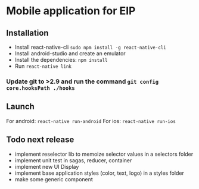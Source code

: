 # Mobile application for EIP

## Installation

* Install react-native-cli `sudo npm install -g react-native-cli`
* Install android-studio and create an emulator
* Install the dependencies: `npm install`
* Run `react-native link`
 ### Update git to >2.9 and run the command `git config core.hooksPath ./hooks`


## Launch

For android: `react-native run-android`
For ios: `react-native run-ios`


## Todo next release

* implement reselector lib to memoize selector values in a selectors folder
* implement unit test in sagas, reducer, container
* implement new UI Display
* implement base application styles (color, text, logo) in a styles folder
* make some generic component

